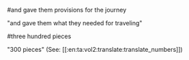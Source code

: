 #and gave them provisions for the journey

"and gave them what they needed for traveling"

#three hundred pieces

"300 pieces" (See: [[:en:ta:vol2:translate:translate_numbers]])
